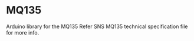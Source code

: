 MQ135
=====

Arduino library for the MQ135
Refer SNS MQ135 technical specification file for more info.
